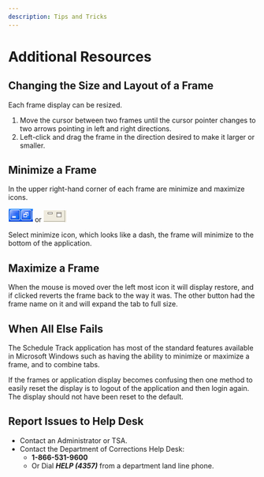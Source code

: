 ```yaml
---
description: Tips and Tricks
---
```


# Additional Resources

## Changing the Size and Layout of a Frame

Each frame display can be resized.

1. Move the cursor between two frames until the cursor pointer changes to two arrows pointing in left and right directions. 
2. Left-click and drag the frame in the direction desired to make it larger or smaller.

## Minimize a Frame

In the upper right-hand corner of each frame are minimize and maximize icons.

![Windows](../../../.gitbook/assets/077.png) or ![Windows](../../../.gitbook/assets/078.png)

Select minimize icon, which looks like a dash, the frame will minimize to the bottom of the application.

## Maximize a Frame

When the mouse is moved over the left most icon it will display restore, and if clicked reverts the frame back to the way it was. The other button had the frame name on it and will expand the tab to full size.

## When All Else Fails

The Schedule Track application has most of the standard features available in Microsoft Windows such as having the ability to minimize or maximize a frame, and to combine tabs.

If the frames or application display becomes confusing then one method to easily reset the display is to logout of the application and then login again. The display should not have been reset to the default.

## Report Issues to Help Desk

* Contact an Administrator or TSA. 
* Contact the Department of Corrections Help Desk: 
  * **1-866-531-9600**
  * Or Dial _**HELP \(4357\)**_ from a department land line phone.



